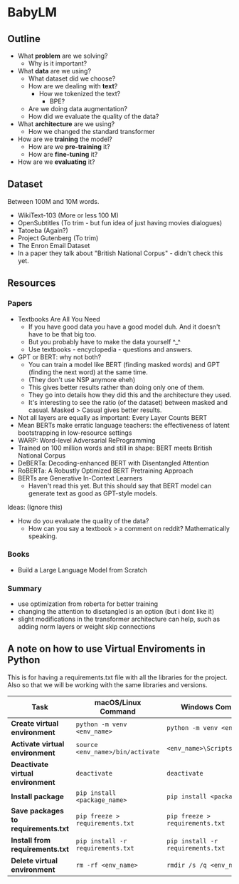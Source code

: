 # BabyLM

## Outline

- What **problem** are we solving?
    - Why is it important?
- What **data** are we using?
    - What dataset did we choose?
    - How are we dealing with **text**?
        - How we tokenized the text?
            - BPE?
    - Are we doing data augmentation?
    - How did we evaluate the quality of the data?
- What **architecture** are we using?
    - How we changed the standard transformer
- How are we **training** the model?
    - How are we **pre-training** it?
    - How are **fine-tuning** it?
- How are we **evaluating** it?

## Dataset 

Between 100M and 10M words. 

- WikiText-103 (More or less 100 M)
- OpenSubtitles (To trim - but fun idea of just having movies dialogues)
- Tatoeba (Again?)
- Project Gutenberg (To trim)
- The Enron Email Dataset
- In a paper they talk about "British National Corpus" - didn't check this yet.

## Resources

### Papers

- Textbooks Are All You Need
    - If you have good data you have a good model duh. And it doesn't have to be that big too.
    - But you probably have to make the data yourself ^_^
    - Use textbooks - encyclopedia - questions and answers.
- GPT or BERT: why not both?
    - You can train a model like BERT (finding masked words) and GPT (finding the next word) at the same time.
    - (They don't use NSP anymore eheh) 
    - This gives better results rather than doing only one of them.
    - They go into details how they did this and the architecture they used.
    - It's interesting to see the ratio (of the dataset) between masked and casual. Masked > Casual gives better results.
- Not all layers are equally as important: Every Layer Counts BERT
- Mean BERTs make erratic language teachers: the effectiveness of latent bootstrapping in low-resource settings
- WARP: Word-level Adversarial ReProgramming
- Trained on 100 million words and still in shape: BERT meets British National Corpus
- DeBERTa: Decoding-enhanced BERT with Disentangled Attention
- RoBERTa: A Robustly Optimized BERT Pretraining Approach
- BERTs are Generative In-Context Learners
    - Haven't read this yet. But this should say that BERT model can generate text as good as GPT-style models.

Ideas: (Ignore this)
- How do you evaluate the quality of the data? 
    - How can you say a textbook > a comment on reddit? Mathematically speaking.

### Books

- Build a Large Language Model from Scratch

### Summary 
- use optimization from roberta for better training
- changing the attention to disetangled is an option (but i dont like it)
- slight modifications in the transformer architecture can help, such as adding norm layers or weight skip connections

## A note on how to use Virtual Enviroments in Python

This is for having a requirements.txt file with all the libraries for the project. Also so that we will be working with the same libraries and versions.

| Task                                  | macOS/Linux Command                       | Windows Command                  |
|---------------------------------------|-------------------------------------------|----------------------------------|
| **Create virtual environment**        | `python -m venv <env_name>`               | `python -m venv <env_name>`      |
| **Activate virtual environment**      | `source <env_name>/bin/activate`          | `<env_name>\Scripts\activate`    |
| **Deactivate virtual environment**    | `deactivate`                              | `deactivate`                     |
| **Install package**                   | `pip install <package_name>`              | `pip install <package_name>`     |
| **Save packages to requirements.txt** | `pip freeze > requirements.txt`           | `pip freeze > requirements.txt`  |
| **Install from requirements.txt**     | `pip install -r requirements.txt`         | `pip install -r requirements.txt`|
| **Delete virtual environment**        | `rm -rf <env_name>`                       | `rmdir /s /q <env_name>`         |

